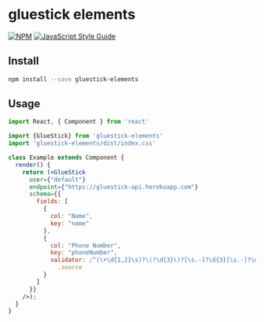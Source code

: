 # gluestick elements

[![NPM](https://img.shields.io/npm/v/gluestick-elements.svg)](https://www.npmjs.com/package/gluestick-elements) [![JavaScript Style Guide](https://img.shields.io/badge/code_style-standard-brightgreen.svg)](https://standardjs.com)

## Install

```bash
npm install --save gluestick-elements
```

## Usage

```jsx
import React, { Component } from 'react'

import {GlueStick} from 'gluestick-elements'
import 'gluestick-elements/dist/index.css'

class Example extends Component {
  render() {
    return (<GlueStick
      user={"default"}
      endpoint={"https://gluestick-api.herokuapp.com"}
      schema={{
        fields: [
          {
            col: "Name",
            key: "name"
          },
          {
            col: "Phone Number",
            key: "phoneNumber",
            validator: /^(\+\d{1,2}\s)?\(?\d{3}\)?[\s.-]?\d{3}[\s.-]?\d{4}$/
              .source
          }
        ]
      }}
    />);
  }
}
```

